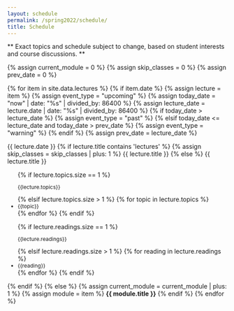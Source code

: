 ```yaml
---
layout: schedule
permalink: /spring2022/schedule/
title: Schedule
---
```


** Exact topics and schedule subject to change, based on student interests and course discussions. **

{% assign current_module = 0 %}
{% assign skip_classes = 0 %}
{% assign prev_date = 0 %}

{% for item in site.data.lectures %}
{% if item.date %}
{% assign lecture = item %}
{% assign event_type = "upcoming" %}
{% assign today_date = "now" | date: "%s" | divided_by: 86400 %}
{% assign lecture_date = lecture.date | date: "%s" | divided_by: 86400 %}
{% if today_date > lecture_date %}
    {% assign event_type = "past" %}
{% elsif today_date <= lecture_date and today_date > prev_date %}
    {% assign event_type = "warning" %}
{% endif %}
{% assign prev_date = lecture_date %}

<tr class="{{ event_type }}">
    <th scope="row">{{ lecture.date }}</th>
    {% if lecture.title contains 'lectures' %}
    {% assign skip_classes = skip_classes | plus: 1 %}
    <td colspan="4">{{ lecture.title }}</td>
    {% else %}
    <td>
        {{ lecture.title }} <br/>
            <ul>
                {% if lecture.topics.size == 1 %}
                <p style="font-size:12px;"> {{lecture.topics}} </p>
                {% elsif lecture.topics.size > 1 %}
                   {% for topic in lecture.topics %}
                      <li style="font-size:12px;">
                         {{topic}}
                      </li>
                   {% endfor %}
                {% endif %}
        </ul>
    </td>
    <td>
        <ul>
                {% if lecture.readings.size == 1 %}
            <p style="font-size:12px;">{{lecture.readings}}</p>
                {% elsif lecture.readings.size > 1 %}
                   {% for reading in lecture.readings %}
                      <li style="font-size:12px;">
                         {{reading}}
                      </li>
                   {% endfor %}
                {% endif %}
        </ul>
    </td>
    {% endif %}
</tr>
{% else %}
{% assign current_module = current_module | plus: 1 %}
{% assign module = item %}
<tr class="info">
    <td colspan="5" align="center"><strong>{{ module.title }}</strong></td>
</tr>
{% endif %}
{% endfor %}
